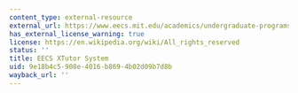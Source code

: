 ```yaml
---
content_type: external-resource
external_url: https://www.eecs.mit.edu/academics/undergraduate-programs/resources-for-current-students/tutoring/
has_external_license_warning: true
license: https://en.wikipedia.org/wiki/All_rights_reserved
status: ''
title: EECS XTutor System
uid: 9e18b4c5-908e-4016-b869-4b02d09b7d8b
wayback_url: ''
---
```


